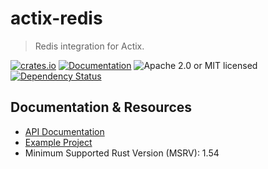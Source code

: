 # actix-redis

> Redis integration for Actix.

[![crates.io](https://img.shields.io/crates/v/actix-redis?label=latest)](https://crates.io/crates/actix-redis)
[![Documentation](https://docs.rs/actix-redis/badge.svg?version=0.10.0-beta.4)](https://docs.rs/actix-redis/0.10.0-beta.4)
![Apache 2.0 or MIT licensed](https://img.shields.io/crates/l/actix-redis)
[![Dependency Status](https://deps.rs/crate/actix-redis/0.10.0-beta.4/status.svg)](https://deps.rs/crate/actix-redis/0.10.0-beta.4)

## Documentation & Resources

- [API Documentation](https://docs.rs/actix-redis)
- [Example Project](https://github.com/actix/examples/tree/HEAD/session/redis-session)
- Minimum Supported Rust Version (MSRV): 1.54
